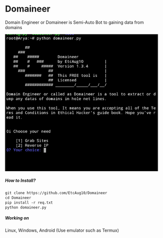 # Domaineer
Domain Engineer or Domaineer is Semi-Auto Bot to gaining data from domains

![Image of Screenshot](https://raw.githubusercontent.com/EtcAug10/Domaineer/main/IMG_20210715_170157.jpg)
##### How to Install?
```
git clone https://github.com/EtcAug10/Domaineer
cd Domaineer
pip install -r req.txt
python domaineer.py
```

##### Working on
Linux, Windows, Android (Use emulator such as Termux)
